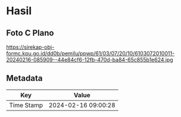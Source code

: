 # Hasil

## Foto C Plano

https://sirekap-obj-formc.kpu.go.id/dd0b/pemilu/ppwp/61/03/07/20/10/6103072010011-20240216-085909--44e84cf6-12fb-470d-ba84-65c855b1e624.jpg


## Metadata

| Key        | Value               |
| ---------- | ------------------- |
| Time Stamp | 2024-02-16 09:00:28 |



